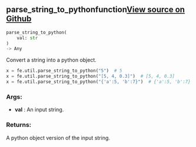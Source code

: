 ## parse_string_to_python<span class="tag">function</span><a class="sourcelink" href=https://github.com/fastestimator/fastestimator/blob/r1.1/fastestimator/util/util.py/#L104-L127>View source on Github</a>
```python
parse_string_to_python(
	val: str
)
-> Any
```
Convert a string into a python object.

```python
x = fe.util.parse_string_to_python("5")  # 5
x = fe.util.parse_string_to_python("[5, 4, 0.3]")  # [5, 4, 0.3]
x = fe.util.parse_string_to_python("{'a':5, 'b':7}")  # {'a':5, 'b':7}
```


<h3>Args:</h3>

* **val** :  An input string.

<h3>Returns:</h3>
    A python object version of the input string.

